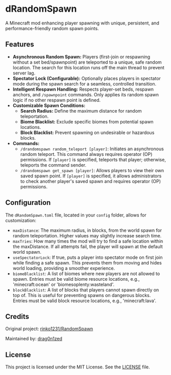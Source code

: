 # dRandomSpawn

A Minecraft mod enhancing player spawning with unique, persistent, and performance-friendly random spawn points.

## Features

*   **Asynchronous Random Spawn:** Players (first-join or respawning without a set bed/spawnpoint) are teleported to a unique, safe random location. The search for this location runs off the main thread to prevent server lag.
*   **Spectator Lock (Configurable):** Optionally places players in spectator mode during the spawn search for a seamless, controlled transition.
*   **Intelligent Respawn Handling:** Respects player-set beds, respawn anchors, and `/spawnpoint` commands. Only applies its random spawn logic if no other respawn point is defined.
*   **Customizable Spawn Conditions:**
    *   **Search Radius:** Define the maximum distance for random teleportation.
    *   **Biome Blacklist:** Exclude specific biomes from potential spawn locations.
    *   **Block Blacklist:** Prevent spawning on undesirable or hazardous blocks.
*   **Commands:**
    *   `/drandomspawn random_teleport [player]`: Initiates an asynchronous random teleport. This command always requires operator (OP) permissions. If `[player]` is specified, teleports that player; otherwise, teleports the command sender.
    *   `/drandomspawn get_spawn [player]`: Allows players to view their own saved spawn point. If `[player]` is specified, it allows administrators to check another player's saved spawn and requires operator (OP) permissions.

## Configuration

The `dRandomSpawn.toml` file, located in your `config` folder, allows for customization:

*   `maxDistance`: The maximum radius, in blocks, from the world spawn for random teleportation. Higher values may slightly increase search time.
*   `maxTries`: How many times the mod will try to find a safe location within the maxDistance. If all attempts fail, the player will spawn at the default world spawn.
*   `useSpectatorLock`: If true, puts a player into spectator mode on first join while finding a safe spawn. This prevents them from moving and hides world loading, providing a smoother experience.
*   `biomeBlacklist`: A list of biomes where new players are not allowed to spawn. Entries must be valid biome resource locations, e.g., 'minecraft:ocean' or 'biomesoplenty:wasteland'.
*   `blockBlacklist`: A list of blocks that players cannot spawn directly on top of. This is useful for preventing spawns on dangerous blocks. Entries must be valid block resource locations, e.g., 'minecraft:lava'.

## Credits

Original project: [rinko1231/RandomSpawn](https://github.com/rinko1231/RandomSpawn)

Maintained by: [drag0n1zed](https://github.com/drag0n1zed)

## License

This project is licensed under the MIT License. See the [LICENSE](LICENSE) file.
